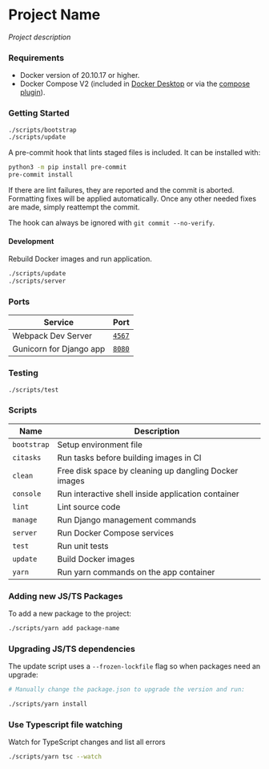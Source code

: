 # Project Name

*Project description*

### Requirements

- Docker version of 20.10.17 or higher.
- Docker Compose V2 (included in [Docker Desktop](https://www.docker.com/products/docker-desktop/) or via the [compose plugin](https://docs.docker.com/compose/install/)).

### Getting Started

```sh
./scripts/bootstrap
./scripts/update
```

A pre-commit hook that lints staged files is included. It can be installed with:

```sh
python3 -m pip install pre-commit
pre-commit install
```

If there are lint failures, they are reported and the commit is aborted.
Formatting fixes will be applied automatically. Once any other needed fixes are made,
simply reattempt the commit.

The hook can always be ignored with `git commit --no-verify`.

#### Development

Rebuild Docker images and run application.

```sh
./scripts/update
./scripts/server
```

### Ports

| Service                   | Port                            |
| ------------------------- | ------------------------------- |
| Webpack Dev Server        | [`4567`](http://localhost:4567) |
| Gunicorn for Django app   | [`8080`](http://localhost:8080) |

### Testing

```sh
./scripts/test
```

### Scripts

| Name           | Description                                                   |
| -------------- | ------------------------------------------------------------- |
| `bootstrap`    | Setup environment file                                        |
| `citasks`      | Run tasks before building images in CI                        |
| `clean`        | Free disk space by cleaning up dangling Docker images         |
| `console`      | Run interactive shell inside application container            |
| `lint`         | Lint source code                                              |
| `manage`       | Run Django management commands                                |
| `server`       | Run Docker Compose services                                   |
| `test`         | Run unit tests                                                |
| `update`       | Build Docker images                                           |
| `yarn`         | Run yarn commands on the app container                        |

### Adding new JS/TS Packages

To add a new package to the project:

```sh
./scripts/yarn add package-name
```

### Upgrading JS/TS dependencies

The update script uses a `--frozen-lockfile` flag so when packages need an upgrade:

```sh
# Manually change the package.json to upgrade the version and run:

./scripts/yarn install
```

### Use Typescript file watching

Watch for TypeScript changes and list all errors
```sh
./scripts/yarn tsc --watch
```